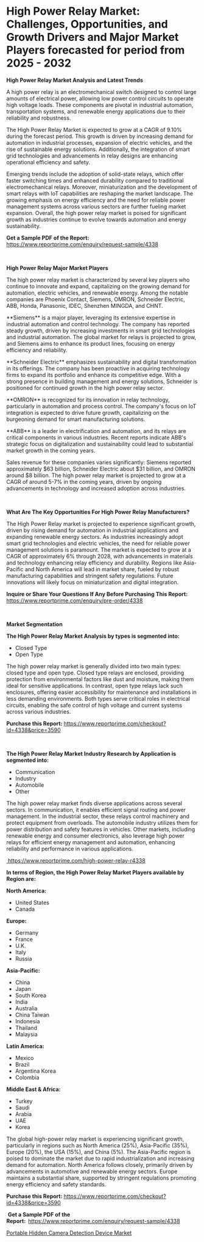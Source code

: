 <p><h1>High Power Relay Market: Challenges, Opportunities, and Growth Drivers and Major Market Players forecasted for period from 2025 - 2032</h1></p><p><strong>High Power Relay Market Analysis and Latest Trends</strong></p>
<p><p>A high power relay is an electromechanical switch designed to control large amounts of electrical power, allowing low power control circuits to operate high voltage loads. These components are pivotal in industrial automation, transportation systems, and renewable energy applications due to their reliability and robustness.</p><p>The High Power Relay Market is expected to grow at a CAGR of 9.10% during the forecast period. This growth is driven by increasing demand for automation in industrial processes, expansion of electric vehicles, and the rise of sustainable energy solutions. Additionally, the integration of smart grid technologies and advancements in relay designs are enhancing operational efficiency and safety. </p><p>Emerging trends include the adoption of solid-state relays, which offer faster switching times and enhanced durability compared to traditional electromechanical relays. Moreover, miniaturization and the development of smart relays with IoT capabilities are reshaping the market landscape. The growing emphasis on energy efficiency and the need for reliable power management systems across various sectors are further fueling market expansion. Overall, the high power relay market is poised for significant growth as industries continue to evolve towards automation and energy sustainability.</p></p>
<p><strong>Get a Sample PDF of the Report:&nbsp;</strong> <a href="https://www.reportprime.com/enquiry/request-sample/4338?utm_campaign=3384&utm_medium=2&utm_source=Github&utm_content=ia&utm_term=19032025&utm_id=high-power-relay">https://www.reportprime.com/enquiry/request-sample/4338</a></p>
<p>&nbsp;</p>
<p><strong>High Power Relay Major Market Players</strong></p>
<p><p>The high power relay market is characterized by several key players who continue to innovate and expand, capitalizing on the growing demand for automation, electric vehicles, and renewable energy. Among the notable companies are Phoenix Contact, Siemens, OMRON, Schneider Electric, ABB, Honda, Panasonic, IDEC, Shenzhen MINGDA, and CHNT.</p><p>**Siemens** is a major player, leveraging its extensive expertise in industrial automation and control technology. The company has reported steady growth, driven by increasing investments in smart grid technologies and industrial automation. The global market for relays is projected to grow, and Siemens aims to enhance its product lines, focusing on energy efficiency and reliability.</p><p>**Schneider Electric** emphasizes sustainability and digital transformation in its offerings. The company has been proactive in acquiring technology firms to expand its portfolio and enhance its competitive edge. With a strong presence in building management and energy solutions, Schneider is positioned for continued growth in the high power relay sector.</p><p>**OMRON** is recognized for its innovation in relay technology, particularly in automation and process control. The company's focus on IoT integration is expected to drive future growth, capitalizing on the burgeoning demand for smart manufacturing solutions.</p><p>**ABB** is a leader in electrification and automation, and its relays are critical components in various industries. Recent reports indicate ABB's strategic focus on digitalization and sustainability could lead to substantial market growth in the coming years.</p><p>Sales revenue for these companies varies significantly: Siemens reported approximately $63 billion, Schneider Electric about $31 billion, and OMRON around $8 billion. The high power relay market is projected to grow at a CAGR of around 5-7% in the coming years, driven by ongoing advancements in technology and increased adoption across industries.</p></p>
<p>&nbsp;</p>
<p><strong>What Are The Key Opportunities For High Power Relay Manufacturers?</strong></p>
<p><p>The High Power Relay market is projected to experience significant growth, driven by rising demand for automation in industrial applications and expanding renewable energy sectors. As industries increasingly adopt smart grid technologies and electric vehicles, the need for reliable power management solutions is paramount. The market is expected to grow at a CAGR of approximately 6% through 2028, with advancements in materials and technology enhancing relay efficiency and durability. Regions like Asia-Pacific and North America will lead in market share, fueled by robust manufacturing capabilities and stringent safety regulations. Future innovations will likely focus on miniaturization and digital integration.</p></p>
<p><strong>Inquire or Share Your Questions If Any Before Purchasing This Report:</strong> <a href="https://www.reportprime.com/enquiry/pre-order/4338?utm_campaign=3384&utm_medium=2&utm_source=Github&utm_content=ia&utm_term=19032025&utm_id=high-power-relay">https://www.reportprime.com/enquiry/pre-order/4338</a></p>
<p>&nbsp;</p>
<p><strong>Market Segmentation</strong></p>
<p><strong>The High Power Relay Market Analysis by types is segmented into:</strong></p>
<p><ul><li>Closed Type</li><li>Open Type</li></ul></p>
<p><p>The high power relay market is generally divided into two main types: closed type and open type. Closed type relays are enclosed, providing protection from environmental factors like dust and moisture, making them ideal for sensitive applications. In contrast, open type relays lack such enclosures, offering easier accessibility for maintenance and installations in less demanding environments. Both types serve critical roles in electrical circuits, enabling the safe control of high voltage and current systems across various industries.</p></p>
<p><strong>Purchase this Report:&nbsp;</strong><a href="https://www.reportprime.com/checkout?id=4338&price=3590&utm_campaign=3384&utm_medium=2&utm_source=Github&utm_content=ia&utm_term=19032025&utm_id=high-power-relay">https://www.reportprime.com/checkout?id=4338&price=3590</a></p>
<p>&nbsp;</p>
<p><strong>The High Power Relay Market Industry Research by Application is segmented into:</strong></p>
<p><ul><li>Communication</li><li>Industry</li><li>Automobile</li><li>Other</li></ul></p>
<p><p>The high power relay market finds diverse applications across several sectors. In communication, it enables efficient signal routing and power management. In the industrial sector, these relays control machinery and protect equipment from overloads. The automobile industry utilizes them for power distribution and safety features in vehicles. Other markets, including renewable energy and consumer electronics, also leverage high power relays for efficient energy management and automation, enhancing reliability and performance in various applications.</p></p>
<p><a href="https://www.reportprime.com/high-power-relay-r4338?utm_campaign=3384&utm_medium=2&utm_source=Github&utm_content=ia&utm_term=19032025&utm_id=high-power-relay">&nbsp;https://www.reportprime.com/high-power-relay-r4338</a></p>
<p><strong>In terms of Region, the High Power Relay Market Players available by Region are:</strong></p>
<p>
    <p> <strong> North America: </strong>
        <ul>
            <li>United States</li>
            <li>Canada</li>
        </ul>
        </p> 
    <p> <strong> Europe: </strong>
        <ul>
            <li>Germany</li>
            <li>France</li>
            <li>U.K.</li>
            <li>Italy</li>
            <li>Russia</li>
        </ul>
        </p> 
    <p> <strong> Asia-Pacific: </strong>
        <ul>
            <li>China</li>
            <li>Japan</li>
            <li>South Korea</li>
            <li>India</li>
            <li>Australia</li>
            <li>China Taiwan</li>
            <li>Indonesia</li>
            <li>Thailand</li>
            <li>Malaysia</li>
        </ul>
        </p> 
    <p> <strong> Latin America: </strong>
        <ul>
            <li>Mexico</li>
            <li>Brazil</li>
            <li>Argentina Korea</li>
            <li>Colombia</li>
        </ul>
        </p> 
    <p> <strong> Middle East & Africa: </strong>
        <ul>
            <li>Turkey</li>
            <li>Saudi</li>
            <li>Arabia</li>
            <li>UAE</li>
            <li>Korea</li>
        </ul>
    </p>
    </p>
<p><p>The global high-power relay market is experiencing significant growth, particularly in regions such as North America (25%), Asia-Pacific (35%), Europe (20%), the USA (15%), and China (5%). The Asia-Pacific region is poised to dominate the market due to rapid industrialization and increasing demand for automation. North America follows closely, primarily driven by advancements in automotive and renewable energy sectors. Europe maintains a substantial share, supported by stringent regulations promoting energy efficiency and safety standards.</p></p>
<p><strong>Purchase this Report: </strong><a href="https://www.reportprime.com/checkout?id=4338&price=3590&utm_campaign=3384&utm_medium=2&utm_source=Github&utm_content=ia&utm_term=19032025&utm_id=high-power-relay">https://www.reportprime.com/checkout?id=4338&price=3590</a></p>
<p>&nbsp;<strong>Get a Sample PDF of the Report:&nbsp;&nbsp;</strong><a href="https://www.reportprime.com/enquiry/request-sample/4338?utm_campaign=3384&utm_medium=2&utm_source=Github&utm_content=ia&utm_term=19032025&utm_id=high-power-relay">https://www.reportprime.com/enquiry/request-sample/4338</a></p>
<p><strong></strong></p>
<p><p><a href="https://github.com/lillybosakoi/Market-Research-Report-List-1/blob/main/portable-hidden-camera-detection-device-market.md?utm_campaign=3384&utm_medium=2&utm_source=Github&utm_content=ia&utm_term=19032025&utm_id=high-power-relay">Portable Hidden Camera Detection Device Market</a></p></p>